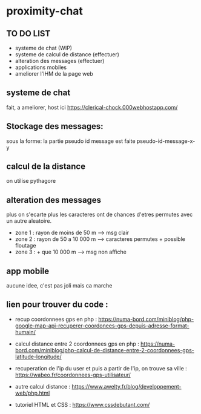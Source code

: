 # proximity-chat

## TO DO LIST

- systeme de chat (WIP)
- systeme de calcul de distance (effectuer)
- alteration des messages (effectuer)
- applications mobiles
- ameliorer l'IHM de la page web

## systeme de chat

fait, a ameliorer, host ici https://clerical-chock.000webhostapp.com/

## Stockage des messages:

sous la forme:
la partie pseudo id message est faite
pseudo-id-message-x-y

## calcul de la distance 

on utilise pythagore

## alteration des messages 

plus on s'ecarte plus les caracteres ont de chances d'etres permutes avec un autre aleatoire.
- zone 1 : rayon de moins de 50 m --> msg clair
- zone 2 : rayon de 50 a 10 000 m --> caracteres permutes + possible floutage
- zone 3 : + que 10 000 m --> msg non affiche

## app mobile

aucune idee, c'est pas joli mais ca marche 

## lien pour trouver du code :

- recup coordonnees gps en php :
https://numa-bord.com/miniblog/php-google-map-api-recuperer-coordonees-gps-depuis-adresse-format-humain/

- calcul distance entre 2 coordonnees gps en php : 
https://numa-bord.com/miniblog/php-calcul-de-distance-entre-2-coordonnees-gps-latitude-longitude/

- recuperation de l'ip du user et puis a partir de l'ip, on trouve sa ville :
https://wabeo.fr/coordonnees-gps-utilisateur/

- autre calcul distance :
https://www.awelty.fr/blog/developpement-web/php.html

- tutoriel HTML et CSS :
https://www.cssdebutant.com/
